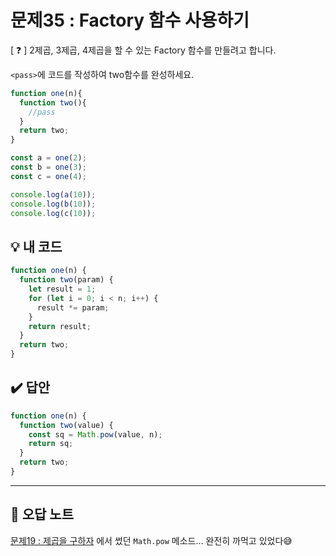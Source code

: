 # 문제35 : Factory 함수 사용하기

[ ❓ ] 2제곱, 3제곱, 4제곱을 할 수 있는 Factory 함수를 만들려고 합니다. 

`<pass>`에 코드를 작성하여 two함수를 완성하세요.

```js
function one(n){
  function two(){
    //pass
  }
  return two;
}

const a = one(2);
const b = one(3);
const c = one(4);

console.log(a(10));
console.log(b(10));
console.log(c(10));
```


## 💡 내 코드
```js
function one(n) {
  function two(param) {
    let result = 1;
    for (let i = 0; i < n; i++) {
      result *= param;
    }
    return result;
  }
  return two;
}
```


## ✔️ 답안
```js
function one(n) {
  function two(value) {
    const sq = Math.pow(value, n);
    return sq;
  }
  return two;
}
```


---
## 📓 오답 노트

[문제19 : 제곱을 구하자](./019.md) 에서 썼던 `Math.pow` 메소드... 완전히 까먹고 있었다😅